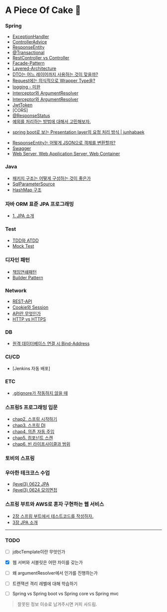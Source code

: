 # A Piece Of Cake 🍰

### Spring
- [ExceptionHandler](./ExceptionHandler.md)
- [ControllerAdvice](./ControllerAdvice.md)
- [ResponseEntity](./ResponseEntity.md)
- [@Transactional](./Transactional.md)
- [RestController vs Controller](./RestController-Controller.md)
- [Facade-Pattern](./Facade-Pattern.md)
- [Layered-Architecture](./Layered-Architecture.md)
- [DTO는 어느 레이어까지 사용하는 것이 맞을까?](./When-To-Use-DTO.md)
- [Request에는 의식적으로 Wrapper Type을?](./Request-With-Wrapper.md)
- [logging - 미완](./logger.md)
- [Interceptor와 ArgumentResolver](./interceptor-argumentResolver.md)
- [Interceptor와 ArgumentResolver](./interceptor-argumentResolver-detail.md)
- [JwtToken](./jwt.md)
- [CORS]
- [@ResponseStatus](./responseStatus-annotation.md)
- [예외를 처리하는 방법에 대해서 고민해보자.](./handle-exception.md)
* [spring boot로 보는 Presentation layer의 요청 처리 방식 | junhabaek](https://tech.junhabaek.net/%EB%B0%B1%EC%97%94%EB%93%9C-%EC%84%9C%EB%B2%84-%EC%95%84%ED%82%A4%ED%85%8D%EC%B2%98-presentation-layer-1-%EC%9A%94%EC%B2%AD-%EB%B0%A9%EC%8B%9D%EC%97%90-%EB%94%B0%EB%A5%B8-variation-353fe464bdb4#8810)
- [ResponseEntity는 어떻게 JSON으로 객체를 변환할까?](how-to-convert-json-in-response-entity.md)
- [Swagger](./swagger.md)
- [Web Server, Web Application Server, Web Container](./webServer-WAS-Container.md)

### Java
- [패키지 구조는 어떻게 구성하는 것이 좋은가](./package.md)
- [SqlParameterSource](./sqlParameterSource.md)
- [HashMap 구조](./about-hashMap.md)

### 자바 ORM 표준 JPA 프로그래밍
- [1. JPA 소개](chap1-introduce-jpa.md)

### Test
- [TDD와 ATDD](./TDD-ATDD.md)
- [Mock Test](./mock-test.md)

### 디자인 패턴
- [책임연쇄패턴](./책임연쇄패턴.md)
- [Builder Pattern](./빌더패턴.md)

### Network
- [REST-API](./REST-API.md)
- [Cookie와 Session](./Cookie-Session.md)
- [API란 무엇인가](./API.md)
- [HTTP vs HTTPS](./Http_Https.md)

### DB
- [원격 데이터베이스 연결 시 Bind-Address](./remote-db-bind-address.md)

### CI/CD
- [Jenkins 자동 배포]

### ETC
- [.gitignore가 작동하지 않을 때](./gitignore-작동하지-않을-때.md)

### 스프링5 프로그래밍 입문
* [chap2. 스프링 시작하기](https://github.com/seovalue/spring5-programming-introduction/blob/seovalue/joanne/chap2.md)
* [chap3. 스프링 DI](https://github.com/seovalue/spring5-programming-introduction/blob/seovalue/joanne/chap3.md)
* [chap4. 의존 자동 주입](https://github.com/seovalue/spring5-programming-introduction/blob/seovalue/joanne/chap4.md)
* [chap5. 컴포넌트 스캔](https://github.com/seovalue/spring5-programming-introduction/blob/seovalue/joanne/chap5.md)
* [chap6. 빈 라이프사이클과 범위](https://github.com/seovalue/spring5-programming-introduction/blob/seovalue/joanne/chap6.md)

### 토비의 스프링


### 우아한 테크코스 수업
* [(level3) 0622 JPA](./0622.md)
* [(level3) 0624 모의면접](./0624.md)


### 스프링 부트와 AWS로 혼자 구현하는 웹 서비스
* [2장 스프링 부트에서 테스트코드를 작성하자.](./chap2-springboot-aws.md)
* [3장 JPA 소개](./chap3-springboot-aws.md)


---


### TODO
- [ ] jdbcTemplate이란 무엇인가
- [x] 웹 서버와 서블릿은 어떤 차이를 갖는가 
- [ ] 왜 argumentResolver에서 인가를 진행하는가
- [ ] 트랜잭션 격리 레벨에 대해 학습하기
- [ ] Spring vs Spring boot vs Spring core vs Spring mvc


> 잘못된 정보 이슈로 남겨주시면 커피 사드림.